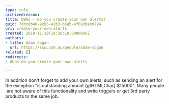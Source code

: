 ```yaml
---
type: rule
archivedreason: 
title: DBAs - Do you create your own alerts?
guid: 7ddc0b40-9285-42b3-b5eb-4f693bac0794
uri: create-your-own-alerts
created: 2019-11-19T18:38:18.0000000Z
authors:
- title: Adam Cogan
  url: https://ssw.com.au/people/adam-cogan
related: []
redirects:
- dbas-do-you-create-your-own-alerts

---
```



<p class="ssw15-rteElement-P">​In addition don't forget to add your own alerts, such as sending an alert for the exception &quot;is outstanding amount {gtHTMLChar} $15000&quot;. Many people​&#160;are not aware of this functionality and write triggers or get 3rd party products to the same job.​​<br></p>
<br><excerpt class='endintro'></excerpt><br>



